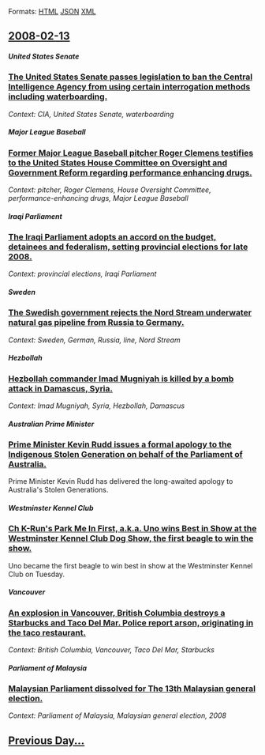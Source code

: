 
Formats: [HTML](2008/02/13/index.html)  [JSON](2008/02/13/index.json)  [XML](2008/02/13/index.xml)  

## [2008-02-13](/news/2008/02/13/index.md)

##### United States Senate
### [ The United States Senate passes legislation to ban the Central Intelligence Agency from using certain interrogation methods including waterboarding. ](/news/2008/02/13/the-united-states-senate-passes-legislation-to-ban-the-central-intelligence-agency-from-using-certain-interrogation-methods-including-water.md)
_Context: CIA, United States Senate, waterboarding_

##### Major League Baseball
### [ Former Major League Baseball pitcher Roger Clemens testifies to the United States House Committee on Oversight and Government Reform regarding performance enhancing drugs. ](/news/2008/02/13/former-major-league-baseball-pitcher-roger-clemens-testifies-to-the-united-states-house-committee-on-oversight-and-government-reform-regard.md)
_Context: pitcher, Roger Clemens, House Oversight Committee, performance-enhancing drugs, Major League Baseball_

##### Iraqi Parliament
### [ The Iraqi Parliament adopts an accord on the budget, detainees and federalism, setting provincial elections for late 2008. ](/news/2008/02/13/the-iraqi-parliament-adopts-an-accord-on-the-budget-detainees-and-federalism-setting-provincial-elections-for-late-2008.md)
_Context: provincial elections, Iraqi Parliament_

##### Sweden
### [ The Swedish government rejects the Nord Stream underwater natural gas pipeline from Russia to Germany. ](/news/2008/02/13/the-swedish-government-rejects-the-nord-stream-underwater-natural-gas-pipeline-from-russia-to-germany.md)
_Context: Sweden, German, Russia, line, Nord Stream_

##### Hezbollah
### [ Hezbollah commander Imad Mugniyah is killed by a bomb attack in Damascus, Syria. ](/news/2008/02/13/hezbollah-commander-imad-mugniyah-is-killed-by-a-bomb-attack-in-damascus-syria.md)
_Context: Imad Mugniyah, Syria, Hezbollah, Damascus_

##### Australian Prime Minister
### [ Prime Minister Kevin Rudd issues a formal apology to the Indigenous Stolen Generation on behalf of the Parliament of Australia. ](/news/2008/02/13/prime-minister-kevin-rudd-issues-a-formal-apology-to-the-indigenous-stolen-generation-on-behalf-of-the-parliament-of-australia.md)
Prime Minister Kevin Rudd has delivered the long-awaited apology to Australia&#039;s Stolen Generations.

##### Westminster Kennel Club
### [ Ch K-Run's Park Me In First, a.k.a. Uno wins Best in Show at the Westminster Kennel Club Dog Show, the first beagle to win the show. ](/news/2008/02/13/ch-k-run-s-park-me-in-first-a-k-a-uno-wins-best-in-show-at-the-westminster-kennel-club-dog-show-the-first-beagle-to-win-the-show.md)
Uno became the first beagle to win best in show at the Westminster Kennel Club on Tuesday.

##### Vancouver
### [ An explosion in Vancouver, British Columbia destroys a Starbucks and Taco Del Mar. Police report arson, originating in the taco restaurant. ](/news/2008/02/13/an-explosion-in-vancouver-british-columbia-destroys-a-starbucks-and-taco-del-mar-police-report-arson-originating-in-the-taco-restaurant.md)
_Context: British Columbia, Vancouver, Taco Del Mar, Starbucks_

##### Parliament of Malaysia
### [ Malaysian Parliament dissolved for The 13th Malaysian general election. ](/news/2008/02/13/malaysian-parliament-dissolved-for-the-13th-malaysian-general-election.md)
_Context: Parliament of Malaysia, Malaysian general election, 2008_

## [Previous Day...](/news/2008/02/12/index.md)

